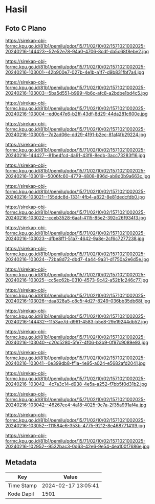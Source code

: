 # Hasil

## Foto C Plano

https://sirekap-obj-formc.kpu.go.id/81b1/pemilu/pdpr/15/71/02/10/02/1571021002025-20240216-144423--52e52e78-94a0-4706-8cdf-da5c68f8ebe2.jpg

https://sirekap-obj-formc.kpu.go.id/81b1/pemilu/pdpr/15/71/02/10/02/1571021002025-20240216-103001--42b900e7-027b-4e1b-a1f7-d9b831fbf7a4.jpg

https://sirekap-obj-formc.kpu.go.id/81b1/pemilu/pdpr/15/71/02/10/02/1571021002025-20240216-103003--5ba5d551-b999-4b6c-afc8-a2bdbe1bd4c5.jpg

https://sirekap-obj-formc.kpu.go.id/81b1/pemilu/pdpr/15/71/02/10/02/1571021002025-20240216-103004--ed0c47e6-b2ff-43df-8d29-44da281c600e.jpg

https://sirekap-obj-formc.kpu.go.id/81b1/pemilu/pdpr/15/71/02/10/02/1571021002025-20240216-103005--7d2ad06e-dd29-4f91-b2ec-81af4fb29224.jpg

https://sirekap-obj-formc.kpu.go.id/81b1/pemilu/pdpr/15/71/02/10/02/1571021002025-20240216-144427--81be4fcd-4a91-43f8-8edb-3acc73283f16.jpg

https://sirekap-obj-formc.kpu.go.id/81b1/pemilu/pdpr/15/71/02/10/02/1571021002025-20240216-103019--5006fc60-4779-4808-896d-ab8d0b9a663c.jpg

https://sirekap-obj-formc.kpu.go.id/81b1/pemilu/pdpr/15/71/02/10/02/1571021002025-20240216-103021--155ddc8d-1331-4fb4-a822-8e81dedcfdb0.jpg

https://sirekap-obj-formc.kpu.go.id/81b1/pemilu/pdpr/15/71/02/10/02/1571021002025-20240216-103022--cceb3528-6aaf-4115-85e2-392c26f934f3.jpg

https://sirekap-obj-formc.kpu.go.id/81b1/pemilu/pdpr/15/71/02/10/02/1571021002025-20240216-103023--dfbe8ff1-51a7-4642-9a8e-2cf6c7277238.jpg

https://sirekap-obj-formc.kpu.go.id/81b1/pemilu/pdpr/15/71/02/10/02/1571021002025-20240216-103024--72ba8d72-dbd7-4a44-9a31-d1750a2e6d5e.jpg

https://sirekap-obj-formc.kpu.go.id/81b1/pemilu/pdpr/15/71/02/10/02/1571021002025-20240216-103025--cc5ec62b-0310-4573-9c42-a52b1c246c77.jpg

https://sirekap-obj-formc.kpu.go.id/81b1/pemilu/pdpr/15/71/02/10/02/1571021002025-20240216-103026--daa328a5-c8c5-4d27-8249-036bb35db68f.jpg

https://sirekap-obj-formc.kpu.go.id/81b1/pemilu/pdpr/15/71/02/10/02/1571021002025-20240216-144432--1153ae7d-d961-4583-b5e8-29e19244db52.jpg

https://sirekap-obj-formc.kpu.go.id/81b1/pemilu/pdpr/15/71/02/10/02/1571021002025-20240216-103040--c20c5280-5fe7-4f06-b3b9-0f97c9089e93.jpg

https://sirekap-obj-formc.kpu.go.id/81b1/pemilu/pdpr/15/71/02/10/02/1571021002025-20240216-103041--0e399db8-ff1a-4e95-a024-e5682afd2041.jpg

https://sirekap-obj-formc.kpu.go.id/81b1/pemilu/pdpr/15/71/02/10/02/1571021002025-20240216-103042--4c7a3c14-d938-4e5a-a252-f7bb5f0d31b2.jpg

https://sirekap-obj-formc.kpu.go.id/81b1/pemilu/pdpr/15/71/02/10/02/1571021002025-20240216-103042--46267ee4-4a18-4025-9c7a-2f35a991af4a.jpg

https://sirekap-obj-formc.kpu.go.id/81b1/pemilu/pdpr/15/71/02/10/02/1571021002025-20240216-103052--111584e6-353b-4775-9212-8e46877141f9.jpg

https://sirekap-obj-formc.kpu.go.id/81b1/pemilu/pdpr/15/71/02/10/02/1571021002025-20240216-102952--9532bac3-0d63-42e6-9e54-4ea100f7686e.jpg


## Metadata

| Key        | Value               |
| ---------- | ------------------- |
| Time Stamp | 2024-02-17 13:05:41 |
| Kode Dapil | 1501                |



